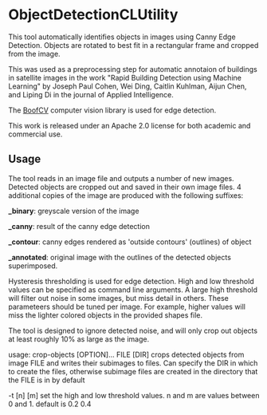 # ObjectDetectionCLUtility
This tool automatically identifies objects in images using Canny Edge Detection. Objects are rotated to best fit in a rectangular frame and cropped from the image. 

This was used as a preprocessing step for automatic annotaion of  buildings in satellite images in the work "Rapid Building Detection using Machine Learning"
by Joseph Paul Cohen, Wei Ding, Caitlin Kuhlman, Aijun Chen, and Liping Di in the journal of Applied Intelligence. 

The [BoofCV](https://github.com/lessthanoptimal/BoofCV) computer vision library is used for edge detection. 

This work is released under an Apache 2.0 license for both academic and commercial use.


## Usage

The tool reads in an image file and outputs a number of new images. Detected objects are cropped out and saved in their own image files. 4 additional copies of the image are produced with the following suffixes:

**_binary**: greyscale version of the image

**_canny**: result of the canny edge detection

**_contour**: canny edges rendered as 'outside contours' (outlines) of object

**_annotated**: original image with the outlines of the detected objects superimposed.

Hysteresis thresholding is used for edge detection. High and low threshold values can be specified as command line arguments. A large high threshold will filter out noise in some images, but miss detail in others. These parameteers should be tuned per image. For example, higher values will miss the lighter colored objects in the provided shapes file.

The tool is designed to ignore detected noise, and will only crop out objects at least roughly 10% as large as the image.

usage: crop-objects [OPTION]... FILE [DIR]
crops detected objects from image FILE and writes their subimages to files. Can specify the DIR in which to create the files, 
otherwise subimage files are created in the directory that the FILE is in by default 

-t [n] [m] 		set the high and low threshold values. n and m are values between 0 and 1. default is 0.2 0.4
